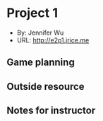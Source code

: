 # Project 1
+ By: Jennifer Wu
+ URL: <http://e2p1.jrice.me>

## Game planning

## Outside resource

## Notes for instructor
